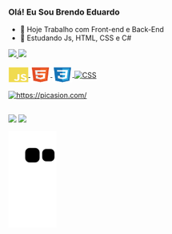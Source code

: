 ### Olá! Eu Sou Brendo Eduardo

- 🔭 Hoje Trabalho com Front-end e Back-End
- 🌱 Estudando Js, HTML, CSS e C#


 <div>
  <a href="https://github.com/AmonEnce">
  <img height="180em" src="https://github-readme-stats.vercel.app/api?username=AmonEnce&show_icons=true&theme=tokyonight&include_all_commits=true&count_private=true"/>
  <img height="180em" src="https://github-readme-stats.vercel.app/api/top-langs/?username=AmonEnce&layout=compact&langs_count=6&theme=tokyonight"/>
</div>
<div style="display: inline_block"><br>
  <img align="center" alt="Js" height="30" width="40" src="https://raw.githubusercontent.com/devicons/devicon/master/icons/javascript/javascript-plain.svg">
  <img align="center" alt="HTML" height="30" width="40" src="https://raw.githubusercontent.com/devicons/devicon/master/icons/html5/html5-original.svg">
  <img align="center" alt="CSS" height="30" width="40" src="https://raw.githubusercontent.com/devicons/devicon/master/icons/css3/css3-original.svg">
  <img align="center" alt="CSS" height="30" width="40" src="https://cdn.jsdelivr.net/gh/devicons/devicon/icons/csharp/csharp-original.svg">
</div>
 
 <br>
 <a href="https://picasion.com/"><img src="https://i.picasion.com/pic92/df7f4bb9f796b093ee9b24266eec6396.gif" width="200" height="200" border="0" alt="https://picasion.com/" /></a>

##
 
<div> 
  <a href="https://www.instagram.com/brendovisky/" target="_blank"><img src="https://img.shields.io/badge/-Instagram-%23E4405F?style=for-the-badge&logo=instagram&logoColor=white" target="_blank"></a>
  <a href="https://www.linkedin.com/in/brendo-eduardo-773677222/" target="_blank"><img src="https://img.shields.io/badge/-LinkedIn-%230077B5?style=for-the-badge&logo=linkedin&logoColor=white" target="_blank"></a> 
 
 ![Snake animation](https://github.com/AmonEnce/AmonEnce/blob/output/github-contribution-grid-snake.svg)

</div>
